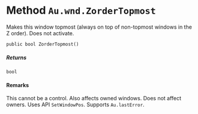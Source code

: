 # Method `Au.wnd.ZorderTopmost`

Makes this window topmost (always on top of non-topmost windows in the Z order). Does not activate.

```
public bool ZorderTopmost()
```

##### Returns

`bool`

#### Remarks

This cannot be a control. Also affects owned windows. Does not affect owners. Uses API `SetWindowPos`. Supports `Au.lastError`.